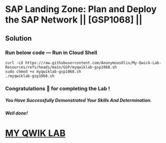 # SAP Landing Zone: Plan and Deploy the SAP Network || [GSP1068] ||

## Solution

### Run below code — Run in Cloud Shell

```
curl -LO https://raw.githubusercontent.com/AnonymousOlix/My-Qwick-Lab-Resources/refs/heads/main/GSP/myqwiklab-gsp1068.sh
sudo chmod +x myqwiklab-gsp1068.sh
./myqwiklab-gsp1068.sh
```

### Congratulations 🎉 for completing the Lab !

##### *You Have Successfully Demonstrated Your Skills And Determination.*

#### *Well done!*

# [MY QWIK LAB](https://www.youtube.com/@MyQwiklab)
